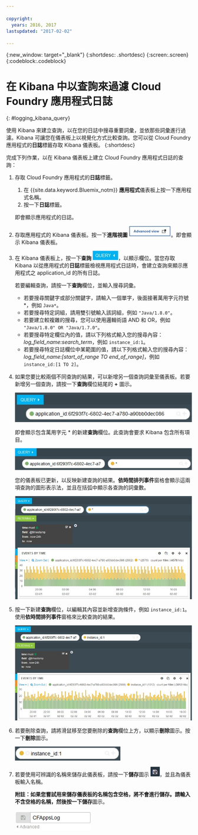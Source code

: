 ```yaml
---

copyright:
  years: 2016, 2017
lastupdated: "2017-02-02"

---
```


{:new_window: target="_blank"}
{:shortdesc: .shortdesc}
{:screen:.screen}
{:codeblock:.codeblock}


# 在 Kibana 中以查詢來過濾 Cloud Foundry 應用程式日誌
{: #logging_kibana_query}

使用 Kibana 來建立查詢，以在您的日誌中搜尋重要詞彙，並依那些詞彙進行過濾。Kibana 可讓您在儀表板上以視覺化方式比較查詢。您可以從 Cloud Foundry 應用程式的**日誌**標籤存取 Kibana 儀表板。
{:shortdesc}

完成下列作業，以在 Kibana 儀表板上建立 Cloud Foundry 應用程式日誌的查詢：

1. 存取 Cloud Foundry 應用程式的**日誌**標籤。 

    1. 在 {{site.data.keyword.Bluemix_notm}} **應用程式**儀表板上按一下應用程式名稱。
    2. 按一下**日誌**標籤。 
    
    即會顯示應用程式的日誌。

2. 存取應用程式的 Kibana 儀表板。按一下**進階視圖** ![「進階視圖」鏈結](images/logging_advanced_view.jpg "「進階視圖」鏈結")。即會顯示 Kibana 儀表板。

3. 在 Kibana 儀表板上，按一下**查詢** ![「查詢」圖示](images/logging_query.jpg "「查詢」圖示")，以顯示欄位。當您存取 Kibana 以從應用程式的**日誌**標籤檢視應用程式日誌時，會建立查詢來顯示應用程式之 application_id 的所有日誌。
	
    若要編輯查詢，請按一下**查詢**欄位，並輸入搜尋詞彙。

    * 若要搜尋關鍵字或部分關鍵字，請輸入一個單字，後面接著萬用字元符號 \*，例如 `Java*`。 
	* 若要搜尋特定詞組，請用雙引號輸入該詞組，例如 `"Java/1.8.0"`。
	* 若要建立較複雜的搜尋，您可以使用邏輯術語 AND 和 OR，例如 `"Java/1.8.0" OR "Java/1.7.0"`。
	* 若要搜尋特定欄位內的值，請以下列格式輸入您的搜尋內容：*log_field_name:search_term*，例如 `instance_id:1`。
	* 若要搜尋特定日誌欄位中某範圍的值，請以下列格式輸入您的搜尋內容：*log_field_name:[start_of_range TO end_of_range]*，例如 `instance_id:[1 TO 2]`。

4. 如果您要比較兩個不同查詢的結果，可以新增另一個查詢詞彙至儀表板。若要新增另一個查詢，請按一下**查詢**欄位結尾的 **+** 圖示。

    ![查詢欄位](images/logging_query_field.jpg "查詢欄位")
	
    即會顯示包含萬用字元 \* 的新建**查詢**欄位。此查詢會要求 Kibana 包含所有項目。
	
    ![其他查詢欄位](images/logging_additional_query_field.jpg "其他查詢欄位")
	
    您的儀表板已更新，以反映新建查詢的結果。**依時間排列事件**窗格會顯示這兩項查詢的圖形表示法，並且在括弧中顯示各查詢的詞彙數。 
	
    ![儀表板，其中顯示這兩項查詢的圖形](images/logging_dashboard_queries.jpg "儀表板，其中顯示這兩項查詢的圖形")
	
5. 按一下新建**查詢**欄位，以編輯其內容並新增查詢條件，例如 `instance_id:1`。使用**依時間排列事件**窗格來比較查詢的結果。

    ![儀表板，其中顯示這兩項查詢的圖形](images/logging_dashboard_queries2.jpg "儀表板，其中顯示這兩項查詢的圖形")

6. 若要刪除查詢，請將滑鼠移至您要刪除的**查詢**欄位上方，以顯示**刪除**圖示。按一下**刪除**圖示。

    ![含有刪除圖示的查詢欄位](images/logging_delete_query.jpg "含有刪除圖示的查詢欄位")

7. 若要使用可辨識的名稱來儲存此儀表板，請按一下**儲存**圖示 ![「儲存」圖示](images/logging_save.jpg "「儲存」圖示")，並且為儀表板輸入名稱。 

    **附註：**如果您嘗試用來儲存儀表板的名稱包含空格，將不會進行儲存。請輸入不含空格的名稱，然後按一下**儲存**圖示。

    ![儲存儀表板名稱](images/logging_save_dashboard.jpg "儲存儀表板名稱")


